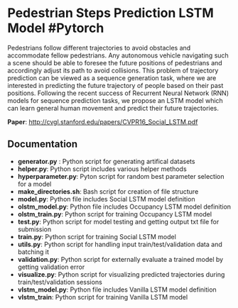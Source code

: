 # Pedestrian Steps Prediction LSTM Model #Pytorch

Pedestrians follow different trajectories to avoid obstacles
and accommodate fellow pedestrians. Any autonomous
vehicle navigating such a scene should be able to foresee
the future positions of pedestrians and accordingly adjust
its path to avoid collisions. This problem of trajectory prediction
can be viewed as a sequence generation task, where
we are interested in predicting the future trajectory of people
based on their past positions. Following the recent success
of Recurrent Neural Network (RNN) models for sequence
prediction tasks, we propose an LSTM model which
can learn general human movement and predict their future
trajectories.

**Paper**: http://cvgl.stanford.edu/papers/CVPR16_Social_LSTM.pdf  

## Documentation
- **generator.py** : Python script for generating artifical datasets
- **helper.py**: Python script includes various helper methods
- **hyperparameter.py**: Pyton script for random best parameter selection for a model
- **make_directories.sh**: Bash script for creation of file structure
- **model.py**: Python file includes Social LSTM model definition
- **olstm_model.py**: Python file includes Occupancy LSTM model definition
- **olstm_train.py**: Python script for training Occupancy LSTM model
- **test.py**: Python script for model testing and getting output txt file for submission
- **train.py**: Python script for training Social LSTM model
- **utils.py**: Python script for handling input train/test/validation data and batching it
- **validation.py**: Python script for externally evaluate a trained model by getting validation error
- **visualize.py**: Python script for visualizing predicted trajectories during train/test/validation sessions
- **vlstm_model.py**: Python file includes Vanilla LSTM model definition
- **vlstm_train**: Python script for training Vanilla LSTM model
